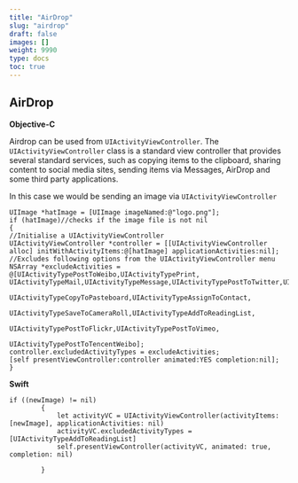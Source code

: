 ```yaml
---
title: "AirDrop"
slug: "airdrop"
draft: false
images: []
weight: 9990
type: docs
toc: true
---
```


## AirDrop
**Objective-C**

Airdrop can be used from `UIActivityViewController`. The `UIActivityViewController` class is a standard view controller that provides several standard services, such as copying items to the clipboard, sharing content to social media sites, sending items via Messages, AirDrop and some third party applications.

In this case we would be sending an image via `UIActivityViewController` 

    UIImage *hatImage = [UIImage imageNamed:@"logo.png"];
    if (hatImage)//checks if the image file is not nil
    {
    //Initialise a UIActivityViewController
    UIActivityViewController *controller = [[UIActivityViewController alloc] initWithActivityItems:@[hatImage] applicationActivities:nil];
    //Excludes following options from the UIActivityViewController menu
    NSArray *excludeActivities = @[UIActivityTypePostToWeibo,UIActivityTypePrint, UIActivityTypeMail,UIActivityTypeMessage,UIActivityTypePostToTwitter,UIActivityTypePostToFacebook,
                                                                  UIActivityTypeCopyToPasteboard,UIActivityTypeAssignToContact,
                                                                  UIActivityTypeSaveToCameraRoll,UIActivityTypeAddToReadingList,
                                                                  UIActivityTypePostToFlickr,UIActivityTypePostToVimeo,
                                                                  UIActivityTypePostToTencentWeibo];
    controller.excludedActivityTypes = excludeActivities;
    [self presentViewController:controller animated:YES completion:nil];
    }

**Swift**

    if ((newImage) != nil)
            {
                let activityVC = UIActivityViewController(activityItems: [newImage], applicationActivities: nil)
                activityVC.excludedActivityTypes =[UIActivityTypeAddToReadingList]
                self.presentViewController(activityVC, animated: true, completion: nil)
                
            }

